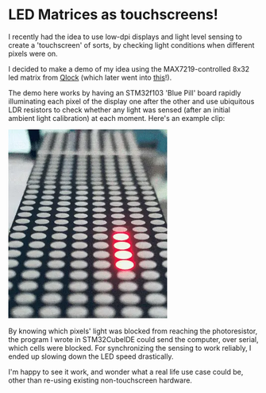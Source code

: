 # LED Matrices as touchscreens!
I recently had the idea to use low-dpi displays and light level sensing to create a 'touchscreen' of sorts, by checking light conditions when different pixels were on.

I decided to make a demo of my idea using the MAX7219-controlled 8x32 led matrix from [Qlock](/#qlock) (which later went into [this](/#golway72)!).

The demo here works by having an STM32f103 'Blue Pill' board rapidly illuminating each pixel of the display one after the other and use ubiquitous LDR resistors to check whether any light was sensed (after an initial ambient light calibration) at each moment. Here's an example clip:

![led matrix display](assets/display.webp)

By knowing which pixels' light was blocked from reaching the photoresistor, the program I wrote in STM32CubeIDE could send the computer, over serial, which cells were blocked. For synchronizing the sensing to work reliably, I ended up slowing down the LED speed drastically.

I'm happy to see it work, and wonder what a real life use case could be, other than re-using existing non-touchscreen hardware.
